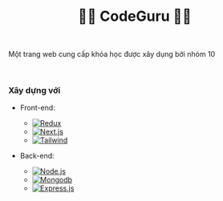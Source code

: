 <h1 align="center">👨‍💻 CodeGuru 🧑‍🎓</h1>

<br>

Một trang web cung cấp khóa học được xây dụng bởi nhóm 10

<br>

### Xây dựng với
- Front-end:
  + [![Redux][Redux]][Redux-url]
  + [![Next.js][NextJS]][NextJS-url]
  + [![Tailwind][Tailwind]][Tailwind-url]

- Back-end:
  + [![Node.js][Node.js]][Node.js-url]
  + [![Mongodb][MongoDB]][MongoDB-url]
  + [![Express.js][Express.js]][Express.js-url]


<!-- CONTACT -->

<!---
## Contact

Đinh Gia Ân - [https://www.linkedin.com/in/%C4%91inh-gia-%C3%A2n-5424a4300/](https://twitter.com/your_username) - dinhgiaanforwork@gmail.com
-->

<!-- MARKDOWN LINKS & IMAGES -->
[linkedin-shield]: https://img.shields.io/badge/-LinkedIn-black.svg?style=for-the-badge&logo=linkedin&colorB=555
[linkedin-url]: https://linkedin.com/in/othneildrew

[product-screenshot]: images/screenshot.png

<!-- Front-end -->

[NextJS]: https://img.shields.io/badge/next.js-000000?style=for-the-badge&logo=nextdotjs&logoColor=white
[NextJS-url]: https://nextjs.org/

[Tailwind]: https://img.shields.io/badge/tailwindcss-0F172A?&logo=tailwindcss
[Tailwind-url]: https://tailwindcss.com/

[Redux]: https://img.shields.io/badge/redux-764ABC?style=for-the-badge&logo=redux&logoColor=white
[Redux-url]: https://redux.js.org/



<!-- Back-end -->

[Node.js]: https://img.shields.io/badge/Node.js-339933?logo=Node.js&logoColor=white
[Node.js-url]: https://nodejs.org/en

[MongoDB]: https://img.shields.io/badge/-MongoDB-13aa52?style=for-the-badge&logo=mongodb&logoColor=white
[MongoDB-url]: https://www.mongodb.com/

[Express.js]: https://img.shields.io/badge/Express.js-000000?logo=express&logoColor=fff&style=flat
[Express.js-url]: https://expressjs.com/
